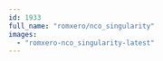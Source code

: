 ```yaml
---
id: 1933
full_name: "romxero/nco_singularity"
images: 
  - "romxero-nco_singularity-latest"
---
```

